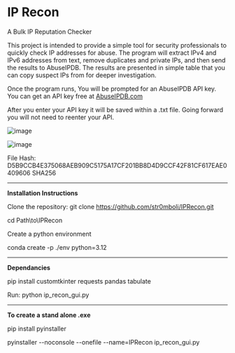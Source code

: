 # IP Recon
A Bulk IP Reputation Checker

This project is intended to provide a simple tool for security professionals to quickly check IP addresses for abuse.
The program will extract IPv4 and IPv6 addresses from text, remove duplicates and private IPs, and then send the results to AbuseIPDB.
The results are presented in simple table that you can copy suspect IPs from for deeper investigation.

Once the program runs, You will be prompted for an AbuseIPDB API key.
You can get an API key free at [AbuseIPDB.com](https://www.abuseipdb.com/)

After you enter your API key it will be saved within a .txt file. Going forward you will not need to reenter your API.


![image](https://github.com/user-attachments/assets/1ce4d521-3e2c-4c8d-a0d4-d0d05b5d8585)

![image](https://github.com/user-attachments/assets/465cd1b0-edf4-4a46-943e-c388260595e5)




File Hash: D5B9CCB4E375068AEB909C5175A17CF201BB8D4D9CCF42F81CF617EAE0409606 SHA256

---

**Installation Instructions**

Clone the repository: git clone https://github.com/str0mboli/IPRecon.git

cd Path\to\IPRecon

Create a python environment

conda create -p ./env python=3.12 

---
**Dependancies**

pip install customtkinter requests pandas tabulate


Run: python ip_recon_gui.py

---

**To create a stand alone .exe**

pip install pyinstaller

pyinstaller --noconsole --onefile --name=IPRecon ip_recon_gui.py
